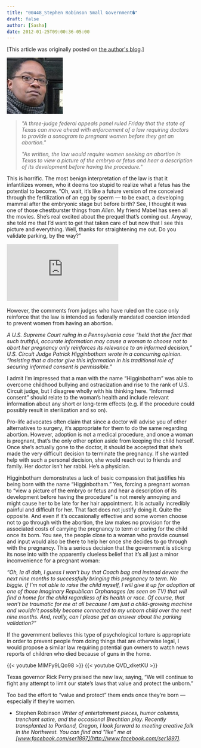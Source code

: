 ```yaml
---
title: "00448_Stephen Robinson Small Government�"
draft: false
author: [Sasha]
date: 2012-01-25T09:00:36-05:00
---
```


[This article was originally posted on [the author's blog](http://serhasacomplaint.com/2012/01/17/small-government/).]

![](/uploads/2012/01/b15227906cc27654c86a9abc6555960d-150x150.jpg)

>_"A three-judge federal appeals panel ruled Friday that the state of Texas can move ahead with enforcement of a law requiring doctors to provide a sonogram to pregnant women before they get an abortion."_
>  
>  _"As written, the law would require women seeking an abortion in Texas to view a picture of the embryo or fetus and hear a description of its development before having the procedure."_

This is horrific. The most benign interpretation of the law is that it infantilizes women, who it deems too stupid to realize what a fetus has the potential to become. “Oh, wait, it’s like a future version of me conceived through the fertilization of an egg by sperm — to be exact, a developing mammal after the embryonic stage but before birth? See, I thought it was one of those chestburster things from _Alien_. My friend Mabel has seen all the movies. She’s real excited about the prequel that’s coming out. Anyway, she told me that I’d want to get that taken care of but now that I see this picture and everything. Well, thanks for straightening me out. Do you validate parking, by the way?”

<iframe src="http://www.youtube.com/embed/JehjqlzXwIQ" frameborder="0" width="299" height="152"></iframe>

However, the comments from judges who have ruled on the case only reinforce that the law is intended as federally mandated coercion intended to prevent women from having an abortion.

_A U.S. Supreme Court ruling in a Pennsylvania case “held that the fact that such truthful, accurate information may cause a woman to choose not to abort her pregnancy only reinforces its relevance to an informed decision,” U.S. Circuit Judge Patrick Higginbotham wrote in a concurring opinion. “Insisting that a doctor give this information in his traditional role of securing informed consent is permissible.”_

I admit I’m impressed that a man with the name “Higginbotham” was able to overcome childhood bullying and ostracization and rise to the rank of U.S. Circuit judge, but I disagree wholly with his thinking here. “Informed consent” should relate to the woman’s health and include relevant information about any short or long-term effects (e.g. if the procedure could possibly result in sterilization and so on).

Pro-life advocates often claim that since a doctor will advise you of other alternatives to surgery, it’s appropriate for them to do the same regarding abortion. However, adoption is not a medical procedure, and once a woman is pregnant, that’s the only other option aside from keeping the child herself. Once she’s actually gone to the doctor, it should be accepted that she’s made the very difficult decision to terminate the pregnancy. If she wanted help with such a personal decision, she would reach out to friends and family. Her doctor isn’t her rabbi. He’s a physician.

Higginbotham demonstrates a lack of basic compassion that justifies his being born with the name “Higginbotham.” Yes, forcing a pregnant woman to “view a picture of the embryo or fetus and hear a description of its development before having the procedure” is not merely annoying and might cause her to be late for her hair appointment. It is actually incredibly painful and difficult for her. That fact does not justify doing it. Quite the opposite. And even if it’s occasionally effective and some women choose not to go through with the abortion, the law makes no provision for the associated costs of carrying the pregnancy to term or caring for the child once its born. You see, the people close to a woman who provide counsel and input would also be there to help her once she decides to go through with the pregnancy. This a serious decision that the government is sticking its nose into with the apparently clueless belief that it’s all just a minor inconvenience for a pregnant woman:

_“Oh, la di dah, I guess I won’t buy that Coach bag and instead devote the next nine months to successfully bringing this pregnancy to term. No biggie. If I’m not able to raise the child myself, I will give it up for adoption at one of those Imaginary Republican Orphanages (as seen on TV) that will find a home for the child regardless of its health or race. Of course, that won’t be traumatic for me at all because I am just a child-growing machine and wouldn’t possibly become connected to my unborn child over the next nine months. And, really, can I please get an answer about the parking validation?”_

If the government believes this type of psychological torture is appropriate in order to prevent people from doing things that are otherwise legal, I would propose a similar law requiring potential gun owners to watch news reports of children who died because of guns in the home.

{{< youtube MIMFy9LQo98 >}}
{{< youtube QVD_xlketKU >}}
<!--
<iframe src="http://www.youtube.com/embed/MIMFy9LQo98" frameborder="0" width="299" height="152"></iframe>

<iframe src="http://www.youtube.com/embed/QVD_xlketKU" frameborder="0" width="300" height="233"></iframe>
-->

Texas governor Rick Perry praised the new law, saying, “We will continue to fight any attempt to limit our state’s laws that value and protect the unborn.”

Too bad the effort to “value and protect” them ends once they’re born — especially if they’re women.

- Stephen Robinson
_Writer of entertainment pieces, humor columns, trenchant satire, and the occasional Brechtian play. Recently transplanted to Portland, Oregon, I look forward to meeting creative folk in the Northwest. You can find and "like" me at [www.facebook.com/ser1897](http://www.facebook.com/ser1897)._
